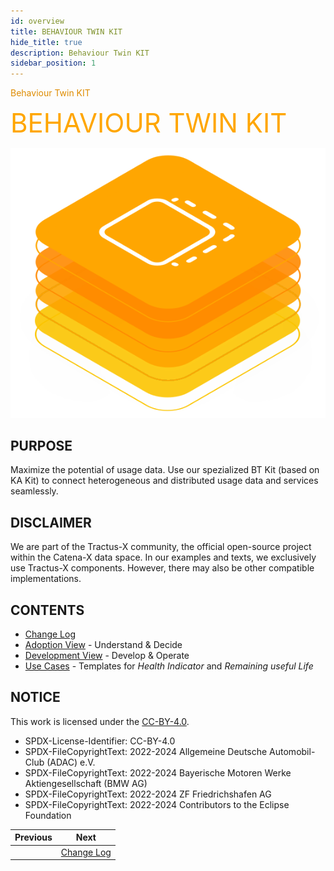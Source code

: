 ```yaml
---
id: overview
title: BEHAVIOUR TWIN KIT
hide_title: true
description: Behaviour Twin KIT
sidebar_position: 1
---
```


<!-- DEACTIVATED FOR DOCUSAURUS FROM HERE -->

<span style="font-size:14px;color:rgb(222,140,0);">Behaviour Twin KIT</span>

<!-- DEACTIVATED FOR DOCUSAURUS TO HERE -->

<!-- VARIANT FOR DOCUSAURUS FROM HERE

<div style={{fontSize:60, color:'rgb(255,166,1)', marginBottom:8, marginTop:0, paddingTop:0}}>BEHAVIOUR TWIN KIT</div>

![Behaviour Twin KIT banner](/img/kit-icons/behaviour-twin-kit-icon.svg)

VARIANT FOR DOCUSAURUS TO HERE -->

<!-- DEACTIVATED FOR DOCUSAURUS FROM HERE -->

<div style="font-size:42px;color:rgb(255,166,1);margin-bottom:15px;margin-top:0px;padding-top:0px">BEHAVIOUR TWIN KIT</div>

![Behaviour Twin KIT banner](../../../static/img/kit-icons/behaviour-twin-kit-icon.svg)

<!-- DEACTIVATED FOR DOCUSAURUS TO HERE -->

<!-- END OF HEADER -->

## PURPOSE

Maximize the potential of usage data. Use our spezialized BT Kit (based on KA Kit) to connect heterogeneous and distributed usage data and services seamlessly.

## DISCLAIMER

We are part of the Tractus-X community, the official open-source project within the Catena-X data space.
In our examples and texts, we exclusively use Tractus-X components. However, there may also be other compatible implementations.

## CONTENTS

- [Change Log](changelog.md)
- [Adoption View](adoption-view/overview.md) - Understand & Decide
- [Development View](development-view/overview.md) - Develop & Operate
- [Use Cases](use-cases/overview.md) - Templates for *Health Indicator* and *Remaining useful Life*

## NOTICE
This work is licensed under the [CC-BY-4.0](https://creativecommons.org/licenses/by/4.0/legalcode).
 
- SPDX-License-Identifier: CC-BY-4.0
- SPDX-FileCopyrightText: 2022-2024 Allgemeine Deutsche Automobil-Club (ADAC) e.V.
- SPDX-FileCopyrightText: 2022-2024 Bayerische Motoren Werke Aktiengesellschaft (BMW AG)
- SPDX-FileCopyrightText: 2022-2024 ZF Friedrichshafen AG
- SPDX-FileCopyrightText: 2022-2024 Contributors to the Eclipse Foundation


<!-- START OF FOOTER -->

<!-- DEACTIVATED FOR DOCUSAURUS FROM HERE -->

| Previous | Next |
| -------- | ---- |
|  | [Change Log](changelog.md) |

<!-- DEACTIVATED FOR DOCUSAURUS TO HERE -->
